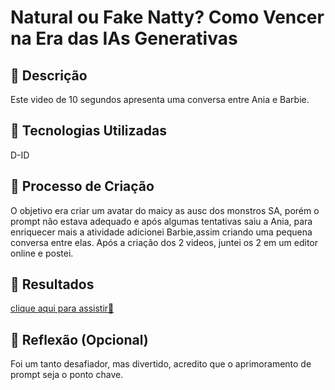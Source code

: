 # Natural ou Fake Natty? Como Vencer na Era das IAs Generativas

## 📒 Descrição
Este video de 10 segundos apresenta uma conversa entre Ania e Barbie.

## 🤖 Tecnologias Utilizadas
D-ID

## 🧐 Processo de Criação
O objetivo era criar um avatar do maicy as ausc dos monstros SA, porém o prompt não estava adequado e após algumas tentativas saiu a Ania, para enriquecer mais a atividade adicionei Barbie,assim criando uma pequena conversa entre elas.
Após a criação dos 2 videos, juntei os 2 em um editor online e postei.

## 🚀 Resultados

[clique aqui para assistir🩷](https://youtu.be/kZnisknniXU)

## 💭 Reflexão (Opcional)
Foi um tanto desafiador, mas divertido, acredito que o aprimoramento de prompt seja o ponto chave.
